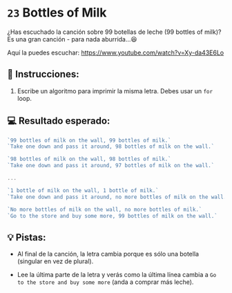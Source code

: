 # `23` Bottles of Milk

¿Has escuchado la canción sobre 99 botellas de leche (99 bottles of milk)?  Es una gran canción - para nada aburrida...😆

Aquí la puedes escuchar: https://www.youtube.com/watch?v=Xy-da43E6Lo

## 📝 Instrucciones:

1. Escribe un algoritmo para imprimir la misma letra. Debes usar un `for` loop.

## 💻 Resultado esperado:

```js
`99 bottles of milk on the wall, 99 bottles of milk.` 
`Take one down and pass it around, 98 bottles of milk on the wall.`

`98 bottles of milk on the wall, 98 bottles of milk.`
`Take one down and pass it around, 97 bottles of milk on the wall.`

...

`1 bottle of milk on the wall, 1 bottle of milk.`
`Take one down and pass it around, no more bottles of milk on the wall.`

`No more bottles of milk on the wall, no more bottles of milk.`
`Go to the store and buy some more, 99 bottles of milk on the wall.`
```

## 💡 Pistas:

+ Al final de la canción, la letra cambia porque es sólo una botella (singular en vez de plural).

+ Lee la última parte de la letra y verás como la última línea cambia a `Go to the store and buy some more` (anda a comprar más leche).
